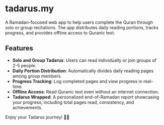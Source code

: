 # tadarus.my

A Ramadan-focused web app to help users complete the Quran through solo or group recitations. The app distributes daily reading portions, tracks progress, and provides offline access to Quranic text.

## Features

- **Solo and Group Tadarus**: Users can read individually or join groups of 2-5 people.
- **Daily Portion Distribution**: Automatically divides daily reading pages among group members.
- **Progress Tracking**: Log completed pages and view progress in real-time.
- **Offline Access**: Read Quranic text even without an internet connection.
- **Tadarus Wrapped**: A personalized end-of-Ramadan report showcasing your progress, including total pages read, consistency, and achievements.

Enjoy your Tadarus journey! 🌙📖